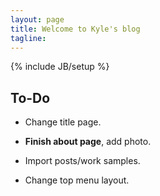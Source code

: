 ```yaml
---
layout: page
title: Welcome to Kyle's blog
tagline: 
---
```

{% include JB/setup %}

## To-Do

* Change title page.

* **Finish about page**, add photo.

* Import posts/work samples.

* Change top menu layout.
